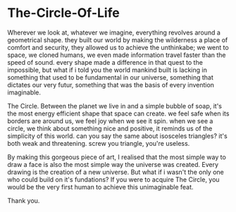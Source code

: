 # The-Circle-Of-Life

Wherever we look at, whatever we imagine, everything revolves around a geometrical shape.
they built our world by making the wilderness a place of comfort and security,
they allowed us to achieve the unthinkabe; we went to space, we cloned humans, we even made information travel faster than the speed of sound.
every shape made a difference in that quest to the impossible, 
but what if i told you the world mankind built is lacking in something that used to be fundamental in our universe, 
something that dictates our very futur, something that was the basis of every invention imaginable.

The Circle.
Between the planet we live in and a simple bubble of soap, it's the most energy efficient shape that space can create.
we feel safe when its borders are around us, we feel joy when we see it spin.
when we see a circle, we think about something nice and positive, it reminds us of the simplicity of this world.
can you say the same about isosceles triangles? it's both weak and threatening. screw you triangle, you're useless.

By making this gorgeous piece of art, I realised that the most simple way to draw a face is also the most simple way the universe was created.
Every drawing is the creation of a new universe. But what if i wasn't the only one who could build on it's fundations?
If you were to acquire The Circle, you would be the very first human to achieve this unimaginable feat.

Thank you.
